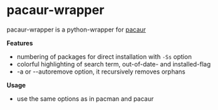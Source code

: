 pacaur-wrapper
=========================================
pacaur-wrapper is a python-wrapper for [pacaur](https://github.com/Spyhawk/pacaur)

**Features**
* 	numbering of packages for direct installation with `-Ss` option
*	colorful highlighting of search term, out-of-date- and installed-flag
*	-a or --autoremove option, it recursively removes orphans

**Usage**
*	use the same options as in pacman and pacaur
